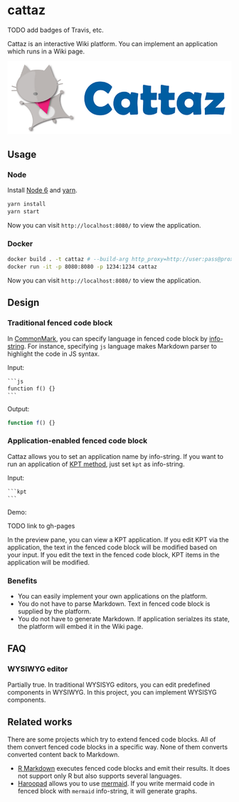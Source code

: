 # cattaz

TODO add badges of Travis, etc.

Cattaz is an interactive Wiki platform. You can implement an application which runs in a Wiki page.

![Cattaz](docs/assets/cattz-10-character.png "Cattaz")

## Usage

### Node

Install [Node 6](https://nodejs.org/en/download/) and [yarn](https://yarnpkg.com/en/docs/install).

```bash
yarn install
yarn start
```

Now you can visit `http://localhost:8080/` to view the application.

### Docker

```bash
docker build . -t cattaz # --build-arg http_proxy=http://user:pass@proxy.example.com:8080 --build-arg https_proxy=http://user:pass@proxy.example.com:8080
docker run -it -p 8080:8080 -p 1234:1234 cattaz
```

Now you can visit `http://localhost:8080/` to view the application.

## Design

### Traditional fenced code block

In [CommonMark](http://commonmark.org/), you can specify language in fenced code block by [info-string](http://spec.commonmark.org/0.26/#info-string). For instance, specifying `js` language makes Markdown parser to highlight the code in JS syntax.

Input:

    ```js
    function f() {}
    ```

Output:

```js
function f() {}
```

### Application-enabled fenced code block

Cattaz allows you to set an application name by info-string. If you want to run an application of [KPT method](http://code-artisan.io/retrospective-method-kpt/), just set `kpt` as info-string.

Input:

    ```kpt
    ```

Demo:

TODO link to gh-pages

In the preview pane, you can view a KPT application. If you edit KPT via the application, the text in the fenced code block will be modified based on your input. If you edit the text in the fenced code block, KPT items in the application will be modified.

### Benefits

* You can easily implement your own applications on the platform.
* You do not have to parse Markdown. Text in fenced code block is supplied by the platform.
* You do not have to generate Markdown. If application serialzes its state, the platform will embed it in the Wiki page.

## FAQ

### WYSIWYG editor

Partially true. In traditional WYSISYG editors, you can edit predefined components in WYSIWYG. In this project, you can implement WYSISYG components.

## Related works

There are some projects which try to extend fenced code blocks. All of them convert fenced code blocks in a specific way. None of them converts converted content back to Markdown.

* [R Markdown](http://rmarkdown.rstudio.com/) executes fenced code blocks and emit their results. It does not support only R but also supports several languages.
* [Haroopad](http://pad.haroopress.com/) allows you to use [mermaid](http://knsv.github.io/mermaid/). If you write mermaid code in fenced block with `mermaid` info-string, it will generate graphs.
